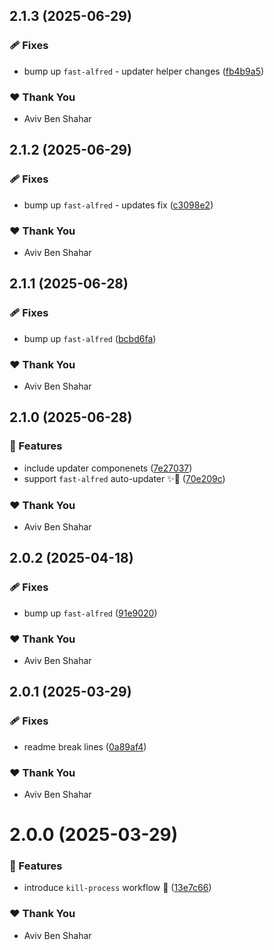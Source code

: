 ## 2.1.3 (2025-06-29)

### 🩹 Fixes

- bump up `fast-alfred` - updater helper changes ([fb4b9a5](https://github.com/Avivbens/alfredo/commit/fb4b9a5))

### ❤️ Thank You

- Aviv Ben Shahar

## 2.1.2 (2025-06-29)

### 🩹 Fixes

- bump up `fast-alfred` - updates fix ([c3098e2](https://github.com/Avivbens/alfredo/commit/c3098e2))

### ❤️ Thank You

- Aviv Ben Shahar

## 2.1.1 (2025-06-28)

### 🩹 Fixes

- bump up `fast-alfred` ([bcbd6fa](https://github.com/Avivbens/alfredo/commit/bcbd6fa))

### ❤️ Thank You

- Aviv Ben Shahar

## 2.1.0 (2025-06-28)

### 🚀 Features

- include updater componenets ([7e27037](https://github.com/Avivbens/alfredo/commit/7e27037))
- support `fast-alfred` auto-updater ✨🥷 ([70e209c](https://github.com/Avivbens/alfredo/commit/70e209c))

### ❤️ Thank You

- Aviv Ben Shahar

## 2.0.2 (2025-04-18)

### 🩹 Fixes

- bump up `fast-alfred` ([91e9020](https://github.com/Avivbens/alfredo/commit/91e9020))

### ❤️ Thank You

- Aviv Ben Shahar

## 2.0.1 (2025-03-29)

### 🩹 Fixes

- readme break lines ([0a89af4](https://github.com/Avivbens/alfredo/commit/0a89af4))

### ❤️ Thank You

- Aviv Ben Shahar

# 2.0.0 (2025-03-29)

### 🚀 Features

- introduce `kill-process` workflow 🥷 ([13e7c66](https://github.com/Avivbens/alfredo/commit/13e7c66))

### ❤️ Thank You

- Aviv Ben Shahar
